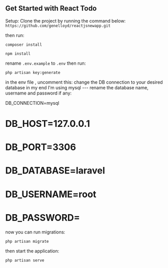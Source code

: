 
## Get Started with React Todo

Setup:
Clone the project by running the command below:
`https://github.com/genelloyd/reactjsnewapp.git`

then run:

`composer install`

`npm install`

rename `.env.example` to `.env`
then run:

`php artisan key:generate`


in the env file , uncomment this: change the DB connection to your desired database in my end I'm using mysql ---
rename the database name, username and password if any: 

DB_CONNECTION=mysql
# DB_HOST=127.0.0.1
# DB_PORT=3306
# DB_DATABASE=laravel
# DB_USERNAME=root
# DB_PASSWORD=


now you can run migrations:

`php artisan migrate`

then start the application:

`php artisan serve`

